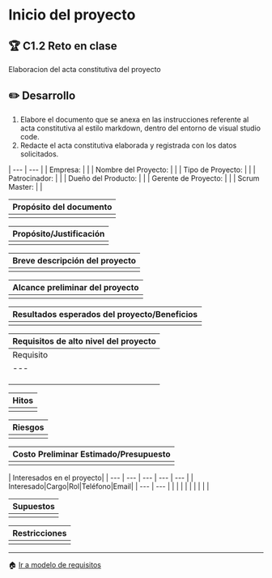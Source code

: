 # Inicio del proyecto

## :trophy: C1.2 Reto en clase

Elaboracion del acta constitutiva del proyecto

## :pencil2: Desarrollo

1. Elabore el documento que se anexa en las instrucciones referente al acta constitutiva al estilo markdown, dentro del entorno de visual studio code.
2. Redacte el acta constitutiva elaborada y registrada con los datos solicitados.

| --- | --- |
| Empresa: | |
| Nombre del Proyecto: | |
| Tipo de Proyecto: |  |
| Patrocinador: |  |
| Dueño del Producto: |  |
| Gerente de Proyecto: |  |
| Scrum Master: |  |



| Propósito del documento|
| --- |
| |

| Propósito/Justificación|
| --- |
| |

| Breve descripción del proyecto|
| --- |
| |

| Alcance preliminar del proyecto|
| --- |
| |

| Resultados esperados del proyecto/Beneficios|
| --- |
| |

| Requisitos de alto nivel del proyecto|
| --- |
| Requisito|Criterio de exito|
| --- | --- |
| | |
| | |
| | |

| Hitos|
| --- |
| |

| Riesgos|
| --- |
| |

| Costo Preliminar Estimado/Presupuesto|
| --- |
| |

| Interesados en el proyecto|
| --- | --- | --- | --- | --- |
| Interesado|Cargo|Rol|Teléfono|Email|
| --- | --- |
| | |
| | |
| | |

| Supuestos|
| --- |
| |

| Restricciones|
| --- |
| |
___


:house: [Ir a modelo de requisitos](../docs/D1.0_Modelado_requisitos.md)